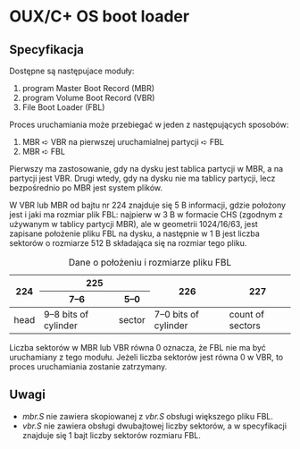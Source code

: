 # OUX/C+ OS boot loader
## Specyfikacja

Dostępne są następujace moduły:
1. program Master Boot Record (MBR)
2. program Volume Boot Record (VBR)
3. File Boot Loader (FBL)

Proces uruchamiania może przebiegać w jeden z następujących sposobów:
1. MBR ➪ VBR na pierwszej uruchamialnej partycji ➪ FBL
2. MBR ➪ FBL

Pierwszy ma zastosowanie, gdy na dysku jest tablica partycji w MBR, a na partycji jest VBR. Drugi wtedy, gdy na dysku nie ma tablicy partycji, lecz bezpośrednio po MBR jest system plików.

W VBR lub MBR od bajtu nr 224 znajduje się 5 B informacji, gdzie położony jest i jaki ma rozmiar plik FBL: najpierw w 3 B w formacie CHS (zgodnym z używanym w tablicy partycji MBR), ale w geometrii 1024/16/63, jest zapisane położenie pliku FBL na dysku, a następnie w 1 B jest liczba sektorów o rozmiarze 512 B składająca się na rozmiar tego pliku.

<table>
<caption>Dane o położeniu i rozmiarze pliku FBL</caption>
<thead>
    <tr><th rowspan="2">224</th><th colspan="2">225</th><th rowspan="2">226</th><th rowspan="2">227</th></tr>
    <tr><th>7–6</th><th>5–0</th></tr>
</thead>
<tbody>
    <tr><td>head</td><td>9–8 bits of cylinder</td><td>sector</td><td>7–0 bits of cylinder</td><td>count of sectors</td></tr>
</tbody>
</table>

Liczba sektorów w MBR lub VBR równa 0 oznacza, że FBL nie ma być uruchamiany z tego modułu. Jeżeli liczba sektorów jest równa 0 w VBR, to proces uruchamiania zostanie zatrzymany.

## Uwagi

* *mbr.S* nie zawiera skopiowanej z *vbr.S* obsługi większego pliku FBL.
* *vbr.S* nie zawiera obsługi dwubajtowej liczby sektorów, a w specyfikacji znajduje się 1 bajt liczby sektorów rozmiaru FBL.
